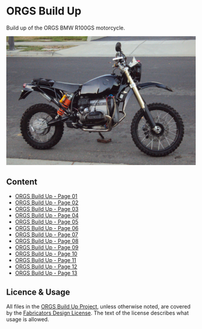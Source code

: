# ORGS Build Up

Build up of the ORGS BMW R100GS motorcycle.

[<img src="content/orgs-right-side-view.jpg">](content/orgs-right-side-view-lg.jpg)

## Content

* [ORGS Build Up - Page 01](https://github.com/glevand/orgs-build-up/blob/master/orgs-build-up-01.adoc)
* [ORGS Build Up - Page 02](https://github.com/glevand/orgs-build-up/blob/master/orgs-build-up-02.adoc)
* [ORGS Build Up - Page 03](https://github.com/glevand/orgs-build-up/blob/master/orgs-build-up-03.adoc)
* [ORGS Build Up - Page 04](https://github.com/glevand/orgs-build-up/blob/master/orgs-build-up-04.adoc)
* [ORGS Build Up - Page 05](https://github.com/glevand/orgs-build-up/blob/master/orgs-build-up-05.adoc)
* [ORGS Build Up - Page 06](https://github.com/glevand/orgs-build-up/blob/master/orgs-build-up-06.adoc)
* [ORGS Build Up - Page 07](https://github.com/glevand/orgs-build-up/blob/master/orgs-build-up-07.adoc)
* [ORGS Build Up - Page 08](https://github.com/glevand/orgs-build-up/blob/master/orgs-build-up-08.adoc)
* [ORGS Build Up - Page 09](https://github.com/glevand/orgs-build-up/blob/master/orgs-build-up-09.adoc)
* [ORGS Build Up - Page 10](https://github.com/glevand/orgs-build-up/blob/master/orgs-build-up-10.adoc)
* [ORGS Build Up - Page 11](https://github.com/glevand/orgs-build-up/blob/master/orgs-build-up-11.adoc)
* [ORGS Build Up - Page 12](https://github.com/glevand/orgs-build-up/blob/master/orgs-build-up-12.adoc)
* [ORGS Build Up - Page 13](https://github.com/glevand/orgs-build-up/blob/master/orgs-build-up-13.adoc)

## Licence & Usage

All files in the [ORGS Build Up Project](https://github.com/glevand/orgs-build-up), unless
otherwise noted, are covered by the
[Fabricators Design License](https://github.com/glevand/orgs-build-up/blob/master/fabricators-design-license.txt).
The text of the license describes what usage is allowed.
